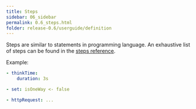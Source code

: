 ```yaml
---
title: Steps
sidebar: 06_sidebar
permalink: 0.6_steps.html
folder: release-0.6/userguide/definition
---
```


Steps are similar to statements in programming language.  An exhaustive list of steps can be found in the [steps reference](0.6_steps_api.html).

Example: 

```yaml
- thinkTime:
    duration: 3s
```

```yaml
- set: isOneWay <- false
```

```yaml
- httpRequest: ...
```
